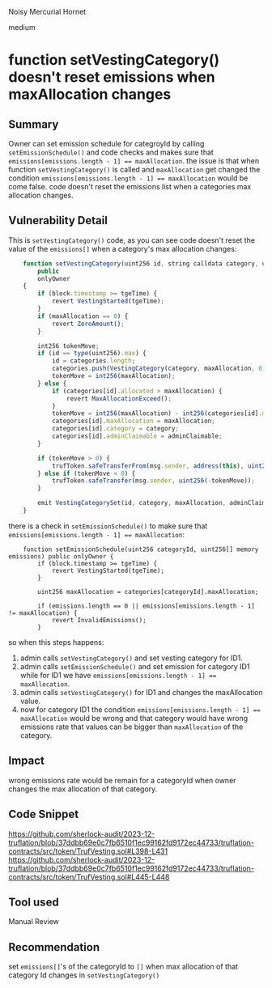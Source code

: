 Noisy Mercurial Hornet

medium

# function setVestingCategory() doesn't reset emissions when maxAllocation changes

## Summary
Owner can set emission schedule for categroyId by calling `setEmissionSchedule()` and code checks and makes sure that `emissions[emissions.length - 1] == maxAllocation`. the issue is that when function `setVestingCategory()` is called and `maxAllocation` get changed the condition `emissions[emissions.length - 1] == maxAllocation` would be come false. code doesn't reset the emissions list when a categories max allocation changes.

## Vulnerability Detail
This is `setVestingCategory()` code, as you can see code doesn't reset the value of the `emissions[]` when a category's max allocation changes:
```javascript
    function setVestingCategory(uint256 id, string calldata category, uint256 maxAllocation, bool adminClaimable)
        public
        onlyOwner
    {
        if (block.timestamp >= tgeTime) {
            revert VestingStarted(tgeTime);
        }
        if (maxAllocation == 0) {
            revert ZeroAmount();
        }

        int256 tokenMove;
        if (id == type(uint256).max) {
            id = categories.length;
            categories.push(VestingCategory(category, maxAllocation, 0, adminClaimable, 0));
            tokenMove = int256(maxAllocation);
        } else {
            if (categories[id].allocated > maxAllocation) {
                revert MaxAllocationExceed();
            }
            tokenMove = int256(maxAllocation) - int256(categories[id].maxAllocation);
            categories[id].maxAllocation = maxAllocation;
            categories[id].category = category;
            categories[id].adminClaimable = adminClaimable;
        }

        if (tokenMove > 0) {
            trufToken.safeTransferFrom(msg.sender, address(this), uint256(tokenMove));
        } else if (tokenMove < 0) {
            trufToken.safeTransfer(msg.sender, uint256(-tokenMove));
        }

        emit VestingCategorySet(id, category, maxAllocation, adminClaimable);
    }
```
there is a check in `setEmissionSchedule()` to make sure that `emissions[emissions.length - 1] == maxAllocation`:
```avascript
    function setEmissionSchedule(uint256 categoryId, uint256[] memory emissions) public onlyOwner {
        if (block.timestamp >= tgeTime) {
            revert VestingStarted(tgeTime);
        }

        uint256 maxAllocation = categories[categoryId].maxAllocation;

        if (emissions.length == 0 || emissions[emissions.length - 1] != maxAllocation) {
            revert InvalidEmissions();
        }
```

so when this steps happens:
1. admin calls `setVestingCategory()` and set vesting category for ID1.
2. admin calls `setEmissionSchedule()` and set emission for category ID1 while for ID1 we have `emissions[emissions.length - 1] == maxAllocation`.
3. admin calls `setVestingCategory()` for ID1 and changes the maxAllocation value.
4. now for category ID1 the condition `emissions[emissions.length - 1] == maxAllocation` would be wrong and that category would have wrong emissions rate that values can be bigger than `maxAllocation` of the category.

## Impact
wrong emissions rate would be remain for a categoryId when owner changes the max allocation of that category.

## Code Snippet
https://github.com/sherlock-audit/2023-12-truflation/blob/37ddbb69e0c7fb6510f1ec99162fd9172ec44733/truflation-contracts/src/token/TrufVesting.sol#L398-L431
https://github.com/sherlock-audit/2023-12-truflation/blob/37ddbb69e0c7fb6510f1ec99162fd9172ec44733/truflation-contracts/src/token/TrufVesting.sol#L445-L448

## Tool used
Manual Review

## Recommendation
set `emissions[]`'s of the categoryId to `[]` when max allocation of that category Id changes in `setVestingCategory()`
